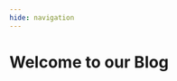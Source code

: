 ```yaml
---
hide: navigation
---
```

# Welcome to our Blog
  <div class="md-content" data-md-component="content">
    <div class="md-content__inner">
      <link rel="stylesheet" href="../stylesheets/extra.css">
      <div id="posts"></div>
      <script>
  // Cargar el archivo JSON y mostrar los posts
  fetch('./postsEn.json')
    .then(response => response.json())
    .then(data => {
      const postsContainer = document.getElementById('posts');
      if (data.posts && Array.isArray(data.posts)) {
        data.posts.forEach(post => {
          const postElement = document.createElement('div');
          postElement.innerHTML = `
            <em style="display: block; margin-bottom: 0;">${post.date}</em>
            <h2 style="margin-top: 0;"><a href="/blog/posts/${post.link}/">${post.title}</a></h2>
            <p>${post.description}</p>
            <p><a href="/blog/posts/${post.link}/">Continue reading</a></p>
            <br>
          `;
          postsContainer.appendChild(postElement);
        });
      } else {
        console.error('No posts available.');
      }
    })
    .catch(error => console.error('Error al cargar el JSON:', error));
  </script>
  </div>
</div>
